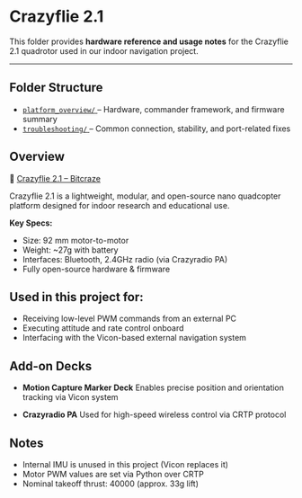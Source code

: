 # Crazyflie 2.1

This folder provides **hardware reference and usage notes** for the Crazyflie 2.1 quadrotor used in our indoor navigation project.

---

## Folder Structure
 
- [`platform_overview/` ](https://github.com/Lee-Chun-Yi/NCKU-Quadrotor-Navigation/blob/main/Crazyflie%202.1/platform_overview.md) – Hardware, commander framework, and firmware summary  
- [`troubleshooting/` ](https://github.com/Lee-Chun-Yi/NCKU-Quadrotor-Navigation/blob/main/Crazyflie%202.1/troubleshooting.md) – Common connection, stability, and port-related fixes  

## Overview

🔗 [Crazyflie 2.1 – Bitcraze](https://www.bitcraze.io/products/crazyflie-2-1-plus/)

Crazyflie 2.1 is a lightweight, modular, and open-source nano quadcopter platform designed for indoor research and educational use.

**Key Specs:**

* Size: 92 mm motor-to-motor
* Weight: \~27g with battery
* Interfaces: Bluetooth, 2.4GHz radio (via Crazyradio PA)
* Fully open-source hardware & firmware



## Used in this project for:

* Receiving low-level PWM commands from an external PC
* Executing attitude and rate control onboard
* Interfacing with the Vicon-based external navigation system



## Add-on Decks

* **Motion Capture Marker Deck**
  Enables precise position and orientation tracking via Vicon system

* **Crazyradio PA**
  Used for high-speed wireless control via CRTP protocol



## Notes

* Internal IMU is unused in this project (Vicon replaces it)
* Motor PWM values are set via Python over CRTP
* Nominal takeoff thrust: 40000 (approx. 33g lift)


